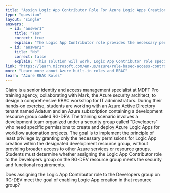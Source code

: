 ```yaml
---
title: "Assign Logic App Contributor Role For Azure Logic Apps Creation"
type: "question"
layout: "single"
answers:
  - id: "answer1"
    title: "Yes"
    correct: true
    explain: "The Logic App Contributor role provides the necessary permissions to create, manage, and deploy Logic Apps within the specified resource group. This role assignment on RG-DEV will allow the Developers group to create Azure Logic Apps in that resource group."
  - id: "answer2"
    title: "No"
    correct: false
    explain: "This solution will work. Logic App Contributor role specifically grants permissions to create and manage Logic Apps, which directly meets the requirement for enabling the Developers group to create Logic Apps in the RG-DEV resource group."
link: "https://learn.microsoft.com/en-us/azure/role-based-access-control/built-in-roles"
more: "Learn more about Azure built-in roles and RBAC"
learn: "Azure RBAC Roles"
---
```


Claire is a senior identity and access management specialist at MDFT Pro training agency, collaborating with Mark, the Azure security architect, to design a comprehensive RBAC workshop for IT administrators. During their hands-on exercise, students are working with an Azure Active Directory tenant named Adatum and an Azure subscription containing a development resource group called RG-DEV. The training scenario involves a development team organized under a security group called "Developers" who need specific permissions to create and deploy Azure Logic Apps for workflow automation projects. The goal is to implement the principle of least privilege by granting only the necessary permissions for Logic App creation within the designated development resource group, without providing broader access to other Azure services or resource groups. Students must determine whether assigning the Logic App Contributor role to the Developers group on the RG-DEV resource group meets the security and functional requirements.

Does assigning the Logic App Contributor role to the Developers group on RG-DEV meet the goal of enabling Logic App creation in that resource group?